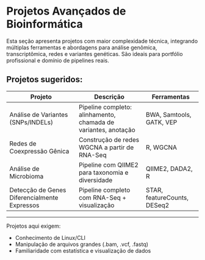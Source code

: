 # Projetos Avançados de Bioinformática

Esta seção apresenta projetos com maior complexidade técnica, integrando múltiplas ferramentas e abordagens para análise genômica, transcriptômica, redes e variantes genéticas. São ideais para portfólio profissional e domínio de pipelines reais.

## Projetos sugeridos:

| Projeto | Descrição | Ferramentas |
|---------|-----------|-------------|
| Análise de Variantes (SNPs/INDELs) | Pipeline completo: alinhamento, chamada de variantes, anotação | BWA, Samtools, GATK, VEP |
| Redes de Coexpressão Gênica | Construção de redes WGCNA a partir de RNA-Seq | R, WGCNA |
| Análise de Microbioma | Pipeline com QIIME2 para taxonomia e diversidade | QIIME2, DADA2, R |
| Detecção de Genes Diferencialmente Expressos | Pipeline completo com RNA-Seq + visualização | STAR, featureCounts, DESeq2 |

---

Projetos aqui exigem:
- Conhecimento de Linux/CLI
- Manipulação de arquivos grandes (.bam, .vcf, .fastq)
- Familiaridade com estatística e visualização de dados
